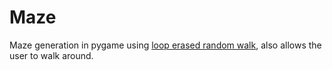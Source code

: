 # Maze

Maze generation in pygame using [loop erased random walk](https://en.wikipedia.org/wiki/Maze_generation_algorithm#Wilson's_algorithm), also allows the user to walk around.
